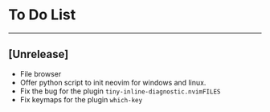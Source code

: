 # To Do List

----------
## [Unrelease]
* File browser
* Offer python script to init neovim for windows and linux.
* Fix the bug for the plugin `tiny-inline-diagnostic.nvimFILES`
* Fix keymaps for the plugin `which-key`

